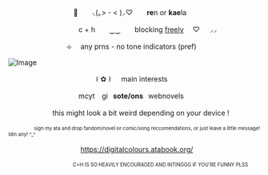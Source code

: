 　　　　　 　　　　🐬　　⸜(｡> ᵕ < )⸝♡　　**re**n or **kae**la

⠀　　　　　 　　　　c + h　　‿‿　　blocking <ins>freely</ins>	  　♡⠀⠀⸝⸝     

　　　　 　　　　⟢ 　any prns   -   no tone indicators (pref)

<img src="https://media.discordapp.net/attachments/853045433151651840/1430747727444180992/Untitled488_20251022234030.png?ex=68fae728&amp;is=68f995a8&amp;hm=1f5589401f4e5057889eeddf19cd6c40ad5341057a1db452540b8287c2ac5612&amp;=&amp;format=webp&amp;quality=lossless" alt="Image"/>

⠀⠀⠀ 　　 　　　　　　　⠀꒰ ✿ ꒱⠀⠀main interests

   ⠀　　　　　　　　　  mcyt ⠀gi⠀**sote/ons**⠀webnovels

 ⠀　　 　 　　this might look a bit weird depending on your device !

<sup><sub>　　　　　 sign my ata and drop fandom/novel or comic/song reccomendations, or just leave a little message! Idm any! ^_^</sub></sup>

 ⠀　 ⠀　　 　 　　　　https://digitalcolours.atabook.org/

 <sup><sub>　　　　　　　　　　　　 　C+H IS SO HEAVILY ENCOURAGED AND INTINGGG IF YOU'RE FUNNY PLSS</sub></sup>


